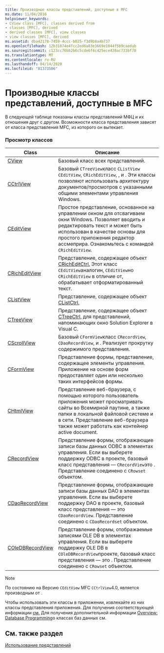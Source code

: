 ```yaml
---
title: Производные классы представлений, доступные в MFC
ms.date: 11/04/2016
helpviewer_keywords:
- CView class [MFC], classes derived from
- classes [MFC], derived
- derived classes [MFC], view classes
- view classes [MFC], derived
ms.assetid: dba42178-7459-4ccc-b025-f3d9b8a4b737
ms.openlocfilehash: 12b31074e4fcc2ed6a83e3669e1044f5b9caedab
ms.sourcegitcommit: c123cc76bb2b6c5cde6f4c425ece420ac733bf70
ms.translationtype: MT
ms.contentlocale: ru-RU
ms.lasthandoff: 04/14/2020
ms.locfileid: "81373506"
---
```

# <a name="derived-view-classes-available-in-mfc"></a>Производные классы представлений, доступные в MFC

В следующей таблице показаны классы представлений МФЦ и их отношения друг с другом. Возможности класса представления зависят от класса представления MFC, из которого он вытекает.

### <a name="view-classes"></a>Просмотр классов

|Class|Описание|
|-----------|-----------------|
|[CView](../mfc/reference/cview-class.md)|Базовый класс всех представлений.|
|[CCtrlView](../mfc/reference/cctrlview-class.md)|Базовый `CTreeView`класс `CListView` `CEditView`, `CRichEditView`, , и . Эти классы позволяют использовать архитектуру документов/просмотров с указанными общими элементами управления Windows.|
|[CEditView](../mfc/reference/ceditview-class.md)|Простое представление, основанное на управлении окном для отсвагиваем окни Windows. Позволяет вводить и редактировать текст и может быть использован в качестве основы для простого приложения редактор ассмеприра. Ознакомьтесь с командой `CRichEditView`.|
|[CRichEditView](../mfc/reference/cricheditview-class.md)|Представление, содержащее объект [CRichEditCtrl.](../mfc/reference/cricheditctrl-class.md) Этот класс `CEditView`аналогин, `CEditView`но `CRichEditView` в отличие от, обрабатывает отформатированный текст.|
|[CListView](../mfc/reference/clistview-class.md)|Представление, содержащее объект [CListCtrl.](../mfc/reference/clistctrl-class.md)|
|[CTreeView](../mfc/reference/ctreeview-class.md)|Представление, содержащее объект [CTreeCtrl,](../mfc/reference/ctreectrl-class.md) для представлений, напоминающих окно Solution Explorer в Visual C.|
|[CScrollView](../mfc/reference/cscrollview-class.md)|Базовый `CFormView`класс `CRecordView`, `CDaoRecordView`, и . Реализует прокрутку содержимого представления.|
|[CFormView](../mfc/reference/cformview-class.md)|Представление формы, представление, содержащее элементы управления. Приложение на основе форм предоставляет один или несколько таких интерфейсов формы.|
|[CHtmlView](../mfc/reference/chtmlview-class.md)|Представление веб-браузера, с помощью которого пользователь приложения может просматривать сайты во Всемирной паутине, а также папки в локальной файловой системе и в сети. Представление веб-браузера также может работать как контейнер active document.|
|[CRecordView](../mfc/reference/crecordview-class.md)|Представление формы, отображающие записи базы данных ODBC в элементах управления. Если вы выберете поддержку ODBC в проекте, базовый класс представления — `CRecordView`это . Представление соединено с `CRowset` объектом.|
|[CDaoRecordView](../mfc/reference/cdaorecordview-class.md)|Представление формы, отображающие записи базы данных DAO в элементах управления. Если вы выберете поддержку DAO в проекте, базовый класс представления — это `CDaoRecordView`. Представление соединено с `CDaoRecordset` объектом.|
|[COleDBRecordView](../mfc/reference/coledbrecordview-class.md)|Представление формы, отображаемые записями OLE DB в элементах управления. Если вы выберете поддержку OLE DB в `COleDBRecordView`проекте, базовый класс представления — это . Представление соединено с `CRowset` объектом.|

> [!NOTE]
> По состоянию на Версию `CEditView` MFC `CCtrlView`4.0, является производным от .

Чтобы использовать эти классы в приложении, извлекайте из них классы представления приложения. Для получения соответствующей информации [см.](../mfc/scrolling-and-scaling-views.md) Для получения дополнительной информации [Overview: Database Programming](../data/data-access-programming-mfc-atl.md)о классах баз данных см.

## <a name="see-also"></a>См. также раздел

[Использование представлений](../mfc/using-views.md)
